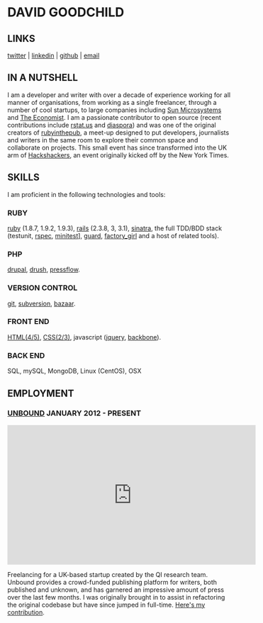 # DAVID GOODCHILD

## LINKS

[twitter](http://twitter.com/buddhamagnet) |
[linkedin](http://www.linkedin.com/profile/view?id=5700685&trk=tab_pro) |
[github](http://github.com/buddhamagnet) |
[email](mailto://buddhamagnet@gmail.com)

## IN A NUTSHELL

I am a developer and writer with over a decade of experience working for all
manner of organisations, from working as a single freelancer, through a number
of cool startups, to large companies including [Sun Microsystems](http://sun.com)
and [The Economist](http://economist.com). I am a passionate contributor to
open source (recent contributions include [rstat.us](https://github.com/hotsh/rstat.us) and
[diaspora](https://github.com/diaspora/diaspora)) and was one of the original creators
of [rubyinthepub](http://www.joannageary.com/2010/05/13/ruby-in-the-pub-3/), a meet-up
designed to put developers, journalists and writers in the same room to explore their
common space and collaborate on projects. This small event has since transformed into 
the UK arm of [Hackshackers](http://meetuplondon.hackshackers.com/), an event originally
kicked off by the New York Times.

## SKILLS

I am proficient in the following technologies and tools:

### RUBY

[ruby](http://ruby-lang.org) (1.8.7, 1.9.2, 1.9.3), [rails](http://rubyonrails.org) (2.3.8, 3, 3.1), 
[sinatra](http://www.sinatrarb.com), the full TDD/BDD stack<br />
(testunit, [rspec](http://rspec.info/), [minitest](https://github.com/seattlerb/minitest)], 
[guard](https://github.com/guard/guard), [factory_girl](https://github.com/thoughtbot/factory_girl) and a host of related tools).

### PHP

[drupal](http;//drupal.org), [drush](http://drupal.org/project/drush), [pressflow](http://pressflow.org/).

### VERSION CONTROL

[git](http://git-scm.com/), [subversion](http://subversion.tigris.org/), [bazaar](http://bazaar.canonical.com/en/).

### FRONT END

[HTML(4/5)](http://html5.org/), [CSS(2/3)](http://www.w3.org/Style/CSS/current-work.en.html), javascript ([jquery](http://jquery.com/), [backbone](http://backbonejs.org)).

### BACK END

SQL, mySQL, MongoDB, Linux (CentOS), OSX 

## EMPLOYMENT

### [UNBOUND](http://unbound.co.uk) JANUARY 2012 - PRESENT

<iframe width="560" height="315" src="http://www.youtube.com/embed/de9CQA7G6vk" frameborder="0" allowfullscreen></iframe>

Freelancing for a UK-based startup created by the QI research team. Unbound provides a crowd-funded publishing platform for
writers, both published and unknown, and has garnered an impressive amount of press over the last few months. I was originally
brought in to assist in refactoring the original codebase but have since jumped in full-time. [Here's my contribution](https://github.com/buddhamagnet/cv/blob/master/unbound.md).